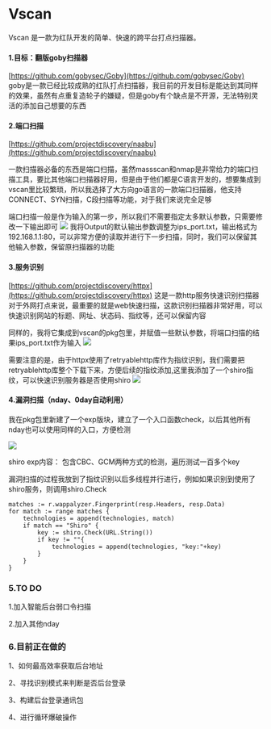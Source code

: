 Vscan
================================
Vscan 是一款为红队开发的简单、快速的跨平台打点扫描器。

#### 1.目标：翻版goby扫描器
[https://github.com/gobysec/Goby](https://github.com/gobysec/Goby)
goby是一款已经比较成熟的红队打点扫描器，我目前的开发目标是能达到其同样的效果，虽然有点重复造轮子的嫌疑，但是goby有个缺点是不开源，无法特别灵活的添加自己想要的东西


#### 2.端口扫描

[https://github.com/projectdiscovery/naabu](https://github.com/projectdiscovery/naabu)

一款扫描器必备的东西是端口扫描，虽然massscan和nmap是非常给力的端口扫描工具，要比其他端口扫描器好用，但是由于他们都是C语言开发的，想要集成到vscan里比较繁琐，所以我选择了大方向go语言的一款端口扫描器，他支持CONNECT、SYN扫描，C段扫描等功能，对于我们来说完全足够

端口扫描一般是作为输入的第一步，所以我们不需要指定太多默认参数，只需要修改一下输出即可
![](/img/vscan/2021-06-23-11-31-36.png)
我将Output的默认输出参数调整为ips_port.txt，输出格式为192.168.1.1:80，可以非常方便的读取并进行下一步扫描，同时，我们可以保留其他输入参数，保留原扫描器的功能


#### 3.服务识别
[https://github.com/projectdiscovery/httpx](https://github.com/projectdiscovery/httpx)
这是一款http服务快速识别扫描器
对于外网打点来说，最重要的就是web快速扫描，这款识别扫描器非常好用，可以快速识别网站的标题、网址、状态码、指纹等，还可以保留内容

同样的，我将它集成到vscan的pkg包里，并赋值一些默认参数，将端口扫描的结果ips_port.txt作为输入
![](/img/vscan/2021-06-23-11-40-15.png)

需要注意的是，由于httpx使用了retryablehttp库作为指纹识别，我们需要把retryablehttp库整个下载下来，方便后续的指纹添加,这里我添加了一个shiro指纹，可以快速识别服务器是否使用shiro
![](/img/vscan/2021-06-23-11-41-59.png)


#### 4.漏洞扫描（nday、0day自动利用）
我在pkg包里新建了一个exp版块，建立了一个入口函数check，以后其他所有nday也可以使用同样的入口，方便检测

![](/img/vscan/2021-06-23-11-43-50.png)

shiro exp内容：
包含CBC、GCM两种方式的检测，遍历测试一百多个key

漏洞扫描的过程我放到了指纹识别以后多线程并行进行，例如如果识别到使用了shiro服务，则调用shiro.Check
```
matches := r.wappalyzer.Fingerprint(resp.Headers, resp.Data)
for match := range matches {
    technologies = append(technologies, match)
    if match == "Shiro" {
        key := shiro.Check(URL.String())
        if key != ""{
            technologies = append(technologies, "key:"+key)
        }
    }
}
```
### 5.TO DO

1.加入智能后台弱口令扫描

2.加入其他nday

### 6.目前正在做的

1、如何最高效率获取后台地址

2、寻找识别模式来判断是否后台登录

3、构建后台登录通讯包

4、进行循环爆破操作

